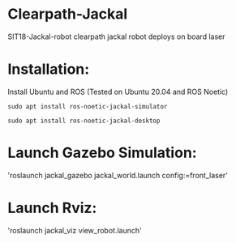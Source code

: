 # Clearpath-Jackal
SIT18-Jackal-robot clearpath jackal robot deploys on board laser

# Installation:
Install Ubuntu and ROS (Tested on Ubuntu 20.04 and ROS Noetic)

`sudo apt install ros-noetic-jackal-simulator`

`sudo apt install ros-noetic-jackal-desktop`

# Launch Gazebo Simulation:

'roslaunch jackal_gazebo jackal_world.launch config:=front_laser'

# Launch Rviz:

'roslaunch jackal_viz view_robot.launch'
